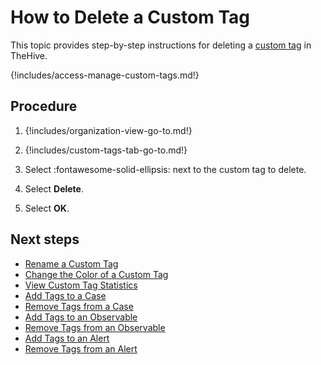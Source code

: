 # How to Delete a Custom Tag

This topic provides step-by-step instructions for deleting a [custom tag](about-custom-tags.md) in TheHive.

{!includes/access-manage-custom-tags.md!}

## Procedure

1. {!includes/organization-view-go-to.md!}

2. {!includes/custom-tags-tab-go-to.md!}

3. Select :fontawesome-solid-ellipsis: next to the custom tag to delete.

4. Select **Delete**.

5. Select **OK**.

## Next steps

* [Rename a Custom Tag](rename-a-custom-tag.md)
* [Change the Color of a Custom Tag](change-the-color-of-a-custom-tag.md)
* [View Custom Tag Statistics](view-custom-tag-statistics.md)
* [Add Tags to a Case](../../../analyst-corner/cases/tags/add-tags-to-a-case.md)
* [Remove Tags from a Case](../../../analyst-corner/cases/tags/remove-tags-from-a-case.md)
* [Add Tags to an Observable](../../../analyst-corner/cases/tags/add-tags-to-an-observable.md)
* [Remove Tags from an Observable](../../../analyst-corner/cases/tags/remove-tags-from-an-observable.md)
* [Add Tags to an Alert](../../../analyst-corner/alerts/add-tags-to-an-alert.md.md)
* [Remove Tags from an Alert](../../../analyst-corner/alerts/remove-tags-from-an-alert.md.md.md)